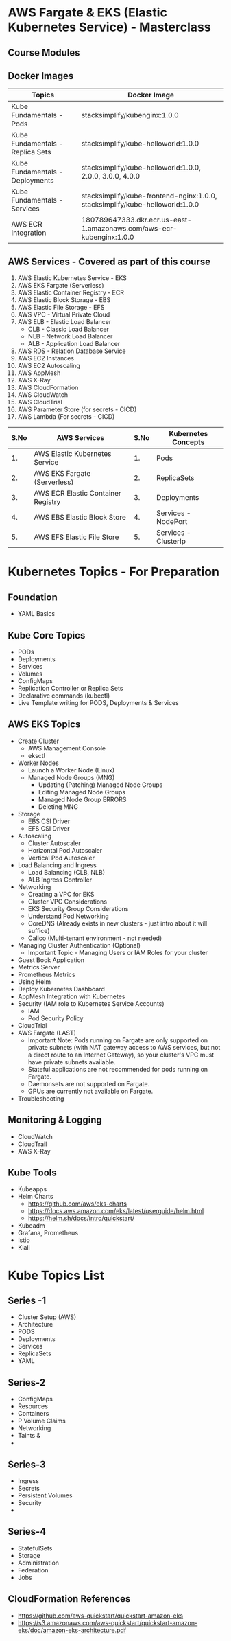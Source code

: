 # AWS Fargate & EKS (Elastic Kubernetes Service) - Masterclass

## Course Modules

## Docker Images 
| Topics | Docker Image |
| ------------- | ------------- |
| Kube Fundamentals - Pods  | stacksimplify/kubenginx:1.0.0  |
| Kube Fundamentals - Replica Sets  | stacksimplify/kube-helloworld:1.0.0  |
| Kube Fundamentals - Deployments  | stacksimplify/kube-helloworld:1.0.0, 2.0.0, 3.0.0, 4.0.0  |
| Kube Fundamentals - Services  | stacksimplify/kube-frontend-nginx:1.0.0,  stacksimplify/kube-helloworld:1.0.0  |
| AWS ECR Integration  | 180789647333.dkr.ecr.us-east-1.amazonaws.com/aws-ecr-kubenginx:1.0.0  |

## AWS Services - Covered as part of this course
1. AWS Elastic Kubernetes Service - EKS
2. AWS EKS Fargate (Serverless)
3. AWS Elastic Container Registry - ECR
3. AWS Elastic Block Storage - EBS
4. AWS Elastic File Storage - EFS
5. AWS VPC - Virtual Private Cloud
6. AWS ELB - Elastic Load Balancer
    - CLB - Classic Load Balancer
    - NLB - Network Load Balancer
    - ALB - Application Load Balancer
7. AWS RDS - Relation Database Service
8. AWS EC2 Instances
9. AWS EC2 Autoscaling
10. AWS AppMesh
11. AWS X-Ray
12. AWS CloudFormation
13. AWS CloudWatch
14. AWS CloudTrial
15. AWS Parameter Store (for secrets - CICD)
16. AWS Lambda (For secrets - CICD)


| S.No  | AWS Services | S.No |Kubernetes Concepts |
| ------------- | ------------- | ------------- | -------------|
| 1.  | AWS Elastic Kubernetes Service  | 1.  |Pods  |
| 2.  | AWS EKS Fargate (Serverless)  | 2. |ReplicaSets  |
| 3.  | AWS ECR Elastic Container Registry  | 3. |Deployments  |
| 4.  | AWS EBS Elastic Block Store  | 4. |Services - NodePort |  
| 5.  | AWS EFS Elastic File Store  | 5. |Services - ClusterIp |  |


# Kubernetes Topics - For Preparation

## Foundation
- YAML Basics

## Kube Core Topics
- PODs
- Deployments
- Services
- Volumes
- ConfigMaps
- Replication Controller or Replica Sets
- Declarative commands (kubectl)
- Live Template writing for PODS, Deployments & Services

## AWS EKS Topics 
- Create Cluster 
    - AWS Management Console
    - eksctl
- Worker Nodes 
    - Launch a Worker Node (Linux)
    - Managed Node Groups (MNG)
        - Updating (Patching) Managed Node Groups
        - Editing Managed Node Groups
        - Managed Node Group ERRORS
        - Deleting MNG
- Storage
    - EBS CSI Driver
    - EFS CSI Driver
- Autoscaling
    - Cluster Autoscaler
    - Horizontal Pod Autoscaler
    - Vertical Pod Autoscaler
- Load Balancing and Ingress
    - Load Balancing (CLB, NLB)    
    - ALB Ingress Controller
- Networking
    - Creating a VPC for EKS
    - Cluster VPC Considerations
    - EKS Security Group Considerations
    - Understand Pod Networking   
    - CoreDNS (Already exists in new clusters - just intro about it will suffice)
    - Calico (Multi-tenant environment - not needed) 
- Managing Cluster Authentication (Optional)               
    - Important Topic - Managing Users or IAM Roles for your cluster
- Guest Book Application
- Metrics Server
- Prometheus Metrics
- Using Helm
- Deploy Kubernetes Dashboard
- AppMesh Integration with Kubernetes
- Security (IAM role to Kubernetes Service Accounts)       
    - IAM
    - Pod Security Policy
- CloudTrial    
- AWS Fargate (LAST)
    - Important Note: Pods running on Fargate are only supported on private subnets (with NAT gateway access to AWS services, but not a direct route to an Internet Gateway), so your cluster's VPC must have private subnets available.
    - Stateful applications are not recommended for pods running on Fargate. 
    - Daemonsets are not supported on Fargate. 
    - GPUs are currently not available on Fargate.
- Troubleshooting

## Monitoring & Logging
- CloudWatch
- CloudTrail 
- AWS X-Ray

## Kube Tools
- Kubeapps 
- Helm Charts
    - https://github.com/aws/eks-charts
    - https://docs.aws.amazon.com/eks/latest/userguide/helm.html 
    - https://helm.sh/docs/intro/quickstart/
- Kubeadm
- Grafana, Prometheus
- Istio
- Kiali




# Kube Topics List

## Series -1
- Cluster Setup (AWS)
- Architecture
- PODS
- Deployments
- Services
- ReplicaSets
- YAML

## Series-2
- ConfigMaps
- Resources
- Containers
- P Volume Claims
- Networking
- Taints & 
- 

## Series-3
- Ingress
- Secrets
- Persistent Volumes
- Security
- 

## Series-4
- StatefulSets
- Storage
- Administration
- Federation
- Jobs


## CloudFormation References
- https://github.com/aws-quickstart/quickstart-amazon-eks
- https://s3.amazonaws.com/aws-quickstart/quickstart-amazon-eks/doc/amazon-eks-architecture.pdf